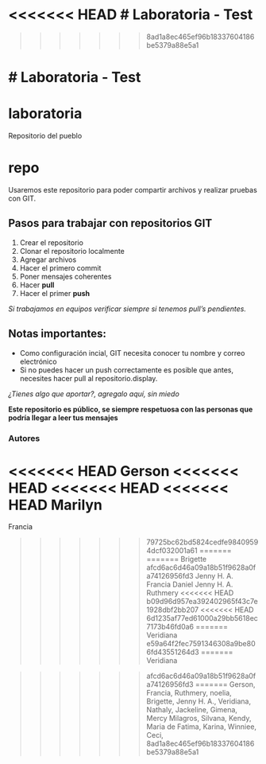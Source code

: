 <<<<<<< HEAD
﻿# Laboratoria - Test
=======
>>>>>>> 8ad1a8ec465ef96b18337604186be5379a88e5a1

﻿# Laboratoria - Test
=======
# laboratoria
Repositorio del pueblo

repo
=======
Usaremos este repositorio para poder compartir archivos y realizar pruebas con GIT.

## Pasos para trabajar con repositorios GIT

1. Crear el repositorio
2. Clonar el repositorio localmente
3. Agregar archivos
4. Hacer el primero commit
5. Poner mensajes coherentes
6. Hacer **pull**
7. Hacer el primer **push**

*Si trabajamos en equipos verificar siempre si tenemos pull’s pendientes.*

## Notas importantes:

- Como configuración incial, GIT necesita conocer tu nombre y correo electrónico
- Si no puedes hacer un push correctamente es posible que antes, necesites hacer pull al repositorio.display.

*¿Tienes algo que aportar?, agregalo aquí, sin miedo*


**Este repositorio es público, se siempre respetuosa con las personas que podría llegar a leer tus mensajes**

### Autores

<<<<<<< HEAD
Gerson
<<<<<<< HEAD
<<<<<<< HEAD
<<<<<<< HEAD
Marilyn
=======
Francia
>>>>>>> 79725bc62bd5824cedfe98409594dcf032001a61
=======
=======
Brigette
>>>>>>> afcd6ac6d46a09a18b51f9628a0fa74126956fd3
Jenny H. A.
Francia
Daniel
Jenny H. A.
Ruthmery
<<<<<<< HEAD
>>>>>>> b09d96d957ea392402965f43c7e1928dbf2bb207
<<<<<<< HEAD
>>>>>>> 6d1235af77ed61000a29bb5618ec7173b46fd0a6
=======
Veridiana
>>>>>>> e59a64f2fec7591346308a9be806fd43551264d3
=======
Veridiana

>>>>>>> afcd6ac6d46a09a18b51f9628a0fa74126956fd3
=======
Gerson,
Francia,
Ruthmery,
noelia,
Brigette,
Jenny H. A.,
Veridiana,
Nathaly,
Jackeline,
Gimena,
Mercy
Milagros,
Silvana,
Kendy,
Maria de Fatima,
Karina,
Winniee,
Ceci,
>>>>>>> 8ad1a8ec465ef96b18337604186be5379a88e5a1
